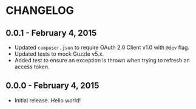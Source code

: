 # CHANGELOG


## 0.0.1 - February 4, 2015

- Updated `composer.json` to require OAuth 2.0 Client v1.0 with `@dev` flag.
- Updated tests to mock Guzzle v5.x.
- Added test to ensure an exception is thrown when trying to refresh an access token.

## 0.0.0 - February 4, 2015

- Initial release. Hello world!
